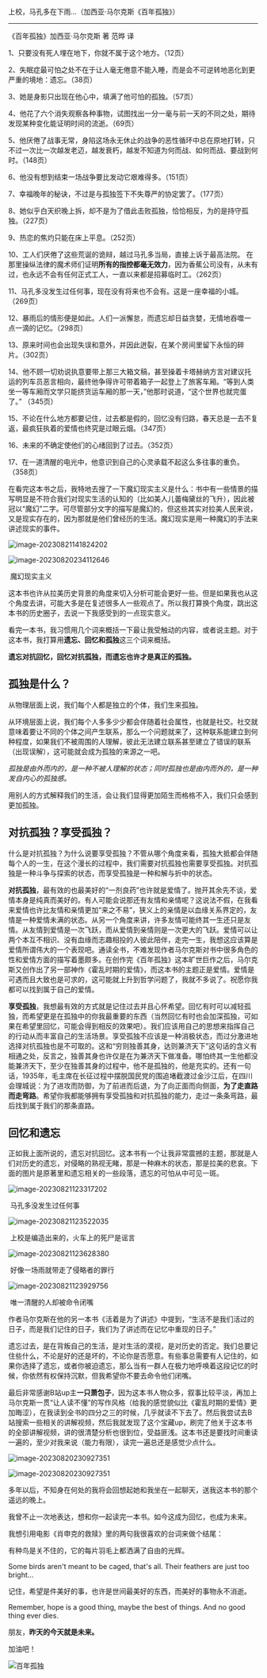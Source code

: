上校，马孔多在下雨...（加西亚·马尔克斯《百年孤独》）

---

《百年孤独》加西亚·马尔克斯 著   范晔 译

1、只要没有死人埋在地下，你就不属于这个地方。（12页）

2、失眠症最可怕之处不在于让人毫无倦意不能入睡，而是会不可逆转地恶化到更严重的境地：遗忘。（38页）

3、她是身影只出现在他心中，填满了他可怕的孤独。（57页）

4、他花了六个消失观察各种事物，试图找出一分一毫与前一天的不同之处，期待发现某种变化能证明时间的流逝。（69页）

5、他厌倦了战事无常，身陷这场永无休止的战争的恶性循环中总在原地打转，只不过一次比一次越发老迈，越发衰朽，越发不知道为何而战、如何而战、要战到何时。（148页）

6、他没有想到结束一场战争要比发动它艰难得多。（151页）

7、幸福晚年的秘诀，不过是与孤独签下不失尊严的协定罢了。（177页）

8、她似乎白天织晚上拆，却不是为了借此击败孤独，恰恰相反，为的是持守孤独。（227页）

9、热恋的焦灼只能在床上平息。（252页）

10、工人们厌倦了这些荒诞的诡辩，越过马孔多当局，直接上诉于最高法院。 在那里操纵法律的魔术师们证明**所有的指控都毫无效力**，因为香蕉公司没有，从未有过，也永远不会有任何正式工人，一直以来都是招募临时工。（262页）

11、马孔多没发生过任何事，现在没有将来也不会有。这是一座幸福的小城。（269页）

12、暴雨后的情形便是如此。人们一派懈怠，而遗忘却日益贪婪，无情地吞噬一点一滴的记忆。（298页）

13、原来时间也会出现失误和意外，并因此迸裂，在某个房间里留下永恒的碎片。（302页）

14、他不顾一切劝说执意要带上那三大箱文稿，甚至操着卡塔赫纳方言对建议托运的列车员恶言相向，最终他争得许可带着箱子一起登上了旅客车厢。“等到人类坐一等车厢而文学只能挤货运车厢的那一天，”他那时说道，“这个世界也就完蛋了。” （345页）

15、不论在什么地方都要记住，过去都是假的，回忆没有归路，春天总是一去不复返，最疯狂执着的爱情也终究是过眼云烟。（347页）

16、未来的不确定使他们的心绪回到了过去。（352页）

17、在一道清醒的电光中，他意识到自己的心灵承载不起这么多往事的重负。（358页）

在看完这本书之后，我特地去搜了一下魔幻现实主义是什么：书中有一些情景的描写明显是不符合我们对现实生活的认知的（比如美人儿蕾梅黛丝的飞升），因此被冠以“魔幻”二字。可尽管部分文字的描写是魔幻的，但这些其实对拉美人民来说，又是现实存在的，因为那就是他们曾经历的生活。魔幻现实是用一种魔幻的手法来讲述现实的事件。

![image-20230821141824202](上校，马孔多在下雨。.assets/image-20230821141824202.png)

![image-20230820234112646](https://raw.githubusercontent.com/SAH01/wordpress-img/master/imgs/image-20230820234112646.png)

​                                                              魔幻现实主义

这本书也许从拉美历史背景的角度来切入分析可能会更好一些。但是如果我也从这个角度去讲，可能大多是在复述很多人一些观点了。所以我打算换个角度，跳出这本书的历史圈子，去说一下我感受到的一点现实意义。

看完一本书，我习惯用几个词来概括一下最让我受触动的内容，或者说主题。对于这本书，我打算用**遗忘、回忆和孤独**这三个词来概括。

**遗忘对抗回忆，回忆对抗孤独，而遗忘也许才是真正的孤独。**

## 孤独是什么？

从物理层面上说，我们每个人都是独立的个体，我们生来孤独。

从环境层面上说，我们每个人多多少少都会伴随着社会属性，也就是社交。社交就意味着要让不同的个体之间产生联系，那么一个问题就来了，这种联系能建立到何种程度，如果我们不被周围的人理解，彼此无法建立联系甚至建立了错误的联系（出现误解），这可能就会成为孤独的来源之一吧。

*孤独是由外而内的，是一种不被人理解的状态；同时孤独也是由内而外的，是一种发自内心的孤独感。*

用别人的方式解释我们的生活，会让我们显得更加陌生而格格不入，我们只会感到更加孤独。

## 对抗孤独？享受孤独？

什么是对抗孤独？为什么说要享受孤独？不管从哪个角度来看，孤独大抵都会伴随每个人的一生，在这个漫长的过程中，我们需要对抗孤独也需要享受孤独。对抗孤独是一种斗争与探索的状态，而享受孤独是一种和解与折中的状态。

**对抗孤独**，最有效的也最美好的“一剂良药”也许就是爱情了。抛开其余先不谈，爱情本身是纯真而美好的。有人可能会说那还有友情和亲情呢？这说法不假，在我看来爱情也许比友情和亲情更加“来之不易”，狭义上的亲情是以血缘关系界定的，友情是一种爱情未满的状态。从另一个角度来讲，许多友情可能终其一生还只是友情。从友情到爱情是一次飞跃，而从爱情到亲情则是一次更大的飞跃。爱情可以让两个本互不相识、没有血缘而志趣相投的人彼此陪伴，走完一生，我想这应该算是爱情所谓伟大的一个表现吧。通读全书，不难发现作者马尔克斯对书中很多角色的性和爱情方面的描写着墨颇多。在创作完《百年孤独》这本旷世巨作之后，马尔克斯又创作出了另一部神作《霍乱时期的爱情》，而这本书的主题正是爱情。爱情是可遇而且大致也是可求的，这可能就上升到哲学问题了，我就不多说了。祝愿你我都可以找到属于自己的爱情。

**享受孤独**，我想最有效的方式就是记住过去并且心怀希望。回忆有时可以减轻孤独，而希望更是在孤独中的你我最重要的东西（当然回忆有时也会加深孤独，可如果在希望里回忆，可能会得到相反的效果吧）。我们应该用自己的思想来指挥自己的行动从而丰富自己的生活场景。享受孤独不应该是一种消极状态，而过分激进地选择对抗孤独也是不可取的。这和“穷则独善其身，达则兼济天下”这句话的含义有相通之处，反言之，独善其身也许仅是在为兼济天下做准备。哪怕终其一生他都没能兼济天下，至少在独善其身的过程中，他不是孤独的，他是充实的。还有一句话，1935年，毛主席在长征过程中摆脱国民党的围追堵截渡过金沙江后，在四川会理城说：为了进攻而防御，为了前进而后退，为了向正面而向侧面，**为了走直路而走弯路**。希望你我都能够拥有享受孤独和对抗孤独的能力，走过一条条弯路，最后找到属于我们的那条直路。

## 回忆和遗忘

正如我上面所说的，遗忘对抗回忆。这本书有一个让我非常震撼的主题，那就是人们对历史的遗忘，对侵略的熟视无睹，那是一种麻木的状态，那是拉美的悲哀。下面的图片是原著里和遗忘相关的一些段落，遗忘的可怕从中可见一斑。

![image-20230821123317202](上校，马孔多在下雨。.assets/image-20230821123317202.png)

​                                                       马孔多没发生过任何事

![image-20230821123522035](上校，马孔多在下雨。.assets/image-20230821123522035.png)

​                                    上校是编造出来的，火车上的死尸是谣言

![image-20230821123628380](上校，马孔多在下雨。.assets/image-20230821123628380.png)

​                                           好像一场雨就带走了侵略者的罪行

![image-20230821123929756](上校，马孔多在下雨。.assets/image-20230821123929756.png)

​                                                    唯一清醒的人却被命令闭嘴

作者马尔克斯在他的另一本书《活着是为了讲述》中提到，“生活不是我们活过的日子，而是我们记住的日子，我们为了讲述而在记忆中重现的日子。”

遗忘过去，是在背叛自己的生活，是对生活的漠视，是对历史的否定。我们总要记住些什么，不论是好的还是坏的，不论你是否愿意。有些事总需要有人记住的，如果你选择了遗忘，或者你被迫遗忘，那么当有一群人在极力地呼唤着这段记忆的时候，你依然有权保持沉默，但我希望你不要去命令他们闭嘴。

最后非常感谢B站up主**一只萧包子**，因为这本书人物众多，叙事比较平淡，再加上马尔克斯一贯“让人读不懂”的写作风格（给我的感觉貌似比《霍乱时期的爱情》更加晦涩），在我读到全书的四分之三的时候，几乎就读不下去了。然后我尝试去B站搜索一些相关的讲解视频，然后我就发现了这个宝藏up，刷完了他关于这本书的全部讲解视频，讲的很清楚分析也很到位，受益匪浅。这本书还是要找时间重读一遍的，至少对我来说（能力有限），读完一遍总还是感觉少点什么。

![image-20230820230927351](上校，马孔多在下雨。.assets/image-20230820230927351.png)

![image-20230820230927351](https://raw.githubusercontent.com/SAH01/wordpress-img/master/imgs/image-20230820230927351.png)



多年以后，不知身在何处的我将会回想起她和我坐在一起聊天，送我这本书的那个遥远的晚上。

我曾不止一次地表达，想和你一起读完一本书。如今这成为回忆，也成为未来。

我想引用电影《肖申克的救赎》里的两句我很喜欢的台词来做个结尾：

有种鸟是关不住的，它的每片羽毛上都洒满了自由的光辉。

Some birds aren't meant to be caged, that's all. Their feathers are just too bright...

记住，希望是件美好的事，也许是世间最美好的东西，而美好的事物永不消逝。

Remember, hope is a  good thing, maybe the best of things. And no good thing ever dies.

朋友，**昨天的今天就是未来。**

加油吧！

![百年孤独](上校，马孔多在下雨。.assets/百年孤独.jpg)